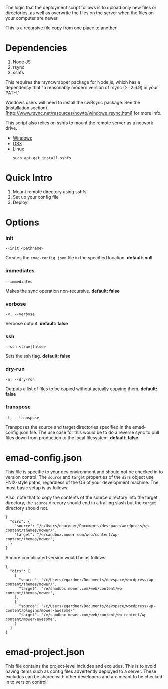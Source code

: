 The logic that the deployment script follows is to upload only new files or directories,
as well as overwrite the files on the server when the files on your computer are newer.

This is a recursive file copy from one place to another.

# Dependencies

1. Node JS
2. rsync
3. sshfs

This requires the rsyncwrapper package for Node.js, which has a dependency that
"a reasonably modern version of rsync (>=2.6.9) in your PATH."

Windows users will need to install the cwRsync package. See the
(installation section)[http://www.rsync.net/resources/howto/windows_rsync.html] for more info.

This script also relies on sshfs to mount the remote server as a network drive.
* [Windows](https://code.google.com/p/win-sshfs/)
* [OSX](http://osxfuse.github.io/)
* Linux
  ```
  sudo apt-get install sshfs
  ```

# Quick Intro
1. Mount remote directory using sshfs. 
2. Set up your config file
3. Deploy!

# Options

### init
```
--init <pathname>
```
Creates the `emad-config.json` file in the specified location. __default: null__

### immediates
```
--immediates
```
Makes the sync operation non-recursive. __default: false__

### verbose
```
-v, --verbose
```
Verbose output. __default: false__

### ssh
```
--ssh <true|false>
```
Sets the ssh flag. __default: false__

### dry-run
```
-n, --dry-run
```
Outputs a list of files to be copied without actually copying them. __default: false__

### transpose
```
-t, --transpose
```
Transposes the source and target directories specified in the emad-config.json file.
The use case for this would be to do a reverse sync to pull files down from production
to the local filesystem. __default: false__

# emad-config.json

This file is specific to your dev environment and should not be checked in to version control.
The `source` and `target` properties of the `dirs` object use *NIX-style paths, regardless of
the OS of your development machine. The most basic setup is as follows:

Also, note that to copy the contents of the source directory into the target directory, the
`source` direcory should end in a trailing slash but the `target` directory should not.

```
{
  "dirs": {
    "source": "/c/Users/egardner/Documents/devspace/wordpress/wp-content/themes/mower/",
    "target": "/e/sandbox.mower.com/web/content/wp-content/themes/mower",
  }
}
```

A more complicated version would be as follows: 
```
{
  "dirs": [
    {
      "source": "/c/Users/egardner/Documents/devspace/wordpress/wp-content/themes/mower/",
      "target": "/e/sandbox.mower.com/web/content/wp-content/themes/mower",
    },
    {
      "source": "/c/Users/egardner/Documents/devspace/wordpress/wp-content/plugins/mower-awesome/",
      "target": "/e/sandbox.mower.com/web/content/wp-content/wp-content/mower-awesome",
    }
  ]
}
```

# emad-project.json
This file contains the project-level includes and excludes. This is to avoid having items
such as config files advertently deployed to a server. These excludes can be shared with
other developers and are meant to be checked in to version control.
